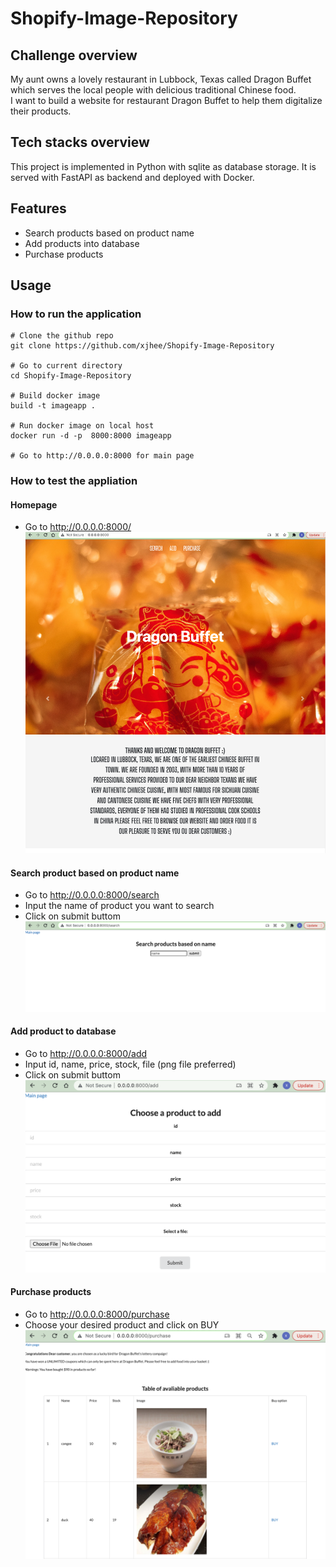 # Shopify-Image-Repository

## Challenge overview
My aunt owns a lovely restaurant in Lubbock, Texas called Dragon Buffet which serves the local people with delicious traditional Chinese food. </br>
I want to build a website for restaurant Dragon Buffet to help them digitalize their products. </br>



## Tech stacks overview
This project is implemented in Python with sqlite as database storage. It is served with FastAPI as backend and deployed with Docker.


## Features
- Search products based on product name
- Add products into database
- Purchase products

## Usage
### How to run the application
```
# Clone the github repo
git clone https://github.com/xjhee/Shopify-Image-Repository

# Go to current directory 
cd Shopify-Image-Repository

# Build docker image
build -t imageapp .

# Run docker image on local host
docker run -d -p  8000:8000 imageapp

# Go to http://0.0.0.0:8000 for main page

```

### How to test the appliation
#### Homepage
- Go to http://0.0.0.0:8000/
![alt text](https://github.com/xjhee/Shopify-Image-Repository/blob/master/images/app-homepage.png)

#### Search product based on product name
- Go to http://0.0.0.0:8000/search
- Input the name of product you want to search
- Click on submit buttom
![alt text](https://github.com/xjhee/Shopify-Image-Repository/blob/master/images/app-search.png)

#### Add product to database
- Go to http://0.0.0.0:8000/add
- Input id, name, price, stock, file (png file preferred)
- Click on submit buttom
![alt text](https://github.com/xjhee/Shopify-Image-Repository/blob/master/images/app-add.png)

#### Purchase products
- Go to http://0.0.0.0:8000/purchase
- Choose your desired product and click on BUY
![alt text](https://github.com/xjhee/Shopify-Image-Repository/blob/master/images/app-purchase.png)


